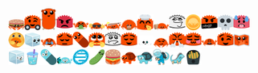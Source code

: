 ![burris](./burris.png)![daFerris](./daFerris.png)![fepher](./fepher.png)![ferrisAngry](./ferrisAngry.png)![ferrisBarf](./ferrisBarf.png)![ferrisBased](./ferrisBased.png)![ferrisBonk](./ferrisBonk.png)![ferrisBorgar](./ferrisBorgar.png)![ferrisChefKiss](./ferrisChefKiss.png)![ferrisChoccyMilk](./ferrisChoccyMilk.png)![ferrisClueless](./ferrisClueless.png)![ferrisCoin](./ferrisCoin.png)![ferrisCursing](./ferrisCursing.png)![ferrisForgor](./ferrisForgor.png)![ferrisHot](./ferrisHot.png)![ferrisHug](./ferrisHug.png)![ferrisIce](./ferrisIce.png)![ferrisJoy](./ferrisJoy.png)![ferrisPensive](./ferrisPensive.png)![ferrisPilled](./ferrisPilled.png)![ferrisPlead](./ferrisPlead.png)![ferrisRealization](./ferrisRealization.png)![ferrisRelieved](./ferrisRelieved.png)![ferrisSans](./ferrisSans.png)![ferrisSmug](./ferrisSmug.png)![ferrisTriumph](./ferrisTriumph.png)![ferrisUwU](./ferrisUwU.png)![ferrisWeary](./ferrisWeary.png)![ferrisWink](./ferrisWink.png)![ferrisWorld](./ferrisWorld.png)![gopherIce](./gopherIce.png)![gopherJuice](./gopherJuice.png)![gopherPilled](./gopherPilled.png)![gorrisGun](./gorrisGun.png)![gostLogo](./gostLogo.png)![pickleFerris](./pickleFerris.png)![steamedClaws](./steamedClaws.png)![turtleFerris](./turtleFerris.png)![turtleGopher](./turtleGopher.png)![zego](./zego.png)![ziggo](./ziggo.png)![ziguanaÀLaFrançaise](./ziguanaÀLaFrançaise.png)